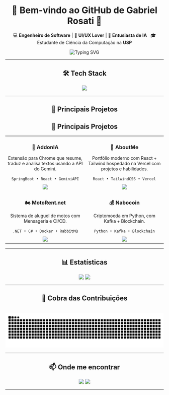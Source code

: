 <div align="center">

# 🌌 Bem-vindo ao GitHub de Gabriel Rosati 🚀

💻 **Engenheiro de Software** | 🎨 **UI/UX Lover** | 🤖 **Entusiasta de IA**  
🎓 Estudante de Ciência da Computação na **USP**

<img src="https://readme-typing-svg.herokuapp.com?font=Fira+Code&size=22&pause=1000&color=58A6FF&center=true&vCenter=true&width=550&lines=Desenvolvedor+Full+Stack;Apaixonado+por+Tecnologia;Sempre+aprendendo+coisas+novas;Foco+em+IA+e+Inovação" alt="Typing SVG" />

---

## 🛠️ Tech Stack
<img src="https://skillicons.dev/icons?i=python,java,c,cpp,javascript,typescript,react,vue,tailwind,html,css,nodejs,express,spring,dotnet,cs,docker,rabbitmq,aws,kafka,mysql,postgresql,numpy,jupyter" />

---

## 🚀 Principais Projetos

## 🚀 Principais Projetos

<table border="0" cellpadding="0" cellspacing="0">
<tr>
<td align="center" width="270">
  <h3>🤖 AddonIA</h3>
  <p>Extensão para Chrome que resume, traduz e analisa textos usando a API do Gemini.</p>
  <code>SpringBoot • React • GeminiAPI</code>
  <div style="margin-top: 10px;">
    <a href="SEU_LINK_PARA_O_ADDONIA">
      <img src="https://img.shields.io/badge/IA-Gemini-4285F4?style=for-the-badge&logo=google-gemini" />
    </a>
  </div>
</td>

<td align="center" width="270">
  <h3>💼 AboutMe</h3>
  <p>Portfólio moderno com React + Tailwind hospedado na Vercel com projetos e habilidades.</p>
  <code>React • TailwindCSS • Vercel</code>
  <div style="margin-top: 10px;">
    <a href="https://github.com/MuketaUeda/AboutME">
      <img src="https://img.shields.io/badge/Frontend-purple?style=for-the-badge&logo=tailwindcss" />
    </a>
  </div>
</td>
</tr>

<tr>
<td align="center" width="270">
  <h3>🏍️ MotoRent.net</h3>
  <p>Sistema de aluguel de motos com Mensageria e CI/CD.</p>
  <code>.NET • C# • Docker • RabbitMQ</code>
  <div style="margin-top: 10px;">
    <a href="https://github.com/MuketaUeda/MotoRent.net">
      <img src="https://img.shields.io/badge/Backend-DD8500?style=for-the-badge&logo=docker" />
    </a>
  </div>
</td>

<td align="center" width="270">
  <h3>💰 Nabocoin</h3>
  <p>Criptomoeda em Python, com Kafka + Blockchain.</p>
  <code>Python • Kafka • Blockchain</code>
  <div style="margin-top: 10px;">
    <a href="https://github.com/MuketaUeda/NaboCoin">
      <img src="https://img.shields.io/badge/Blockchain-black?style=for-the-badge&logo=python" />
    </a>
  </div>
</td>
</tr>
</table>

---

## 📊 Estatísticas

<p align="center">
<img height="180em" src="https://github-readme-stats.vercel.app/api?username=MuketaUeda&show_icons=true&theme=tokyonight&hide_border=true" />
<img height="180em" src="https://github-readme-stats.vercel.app/api/top-langs/?username=MuketaUeda&layout=compact&theme=tokyonight&hide_border=true" />
</p>

---

## 🌌 Cobra das Contribuições
<picture>
  <source media="(prefers-color-scheme: dark)" srcset="https://raw.githubusercontent.com/MuketaUeda/MuketaUeda/output/github-contribution-grid-snake-dark.svg" />
  <source media="(prefers-color-scheme: light)" srcset="https://raw.githubusercontent.com/MuketaUeda/MuketaUeda/output/github-contribution-grid-snake.svg" />
  <img alt="Snake animation" src="https://raw.githubusercontent.com/MuketaUeda/MuketaUeda/output/github-contribution-grid-snake.svg" />
</picture>


---

## 📫 Onde me encontrar
<a href="https://br.linkedin.com/in/gabriel-tb-rosati"><img src="https://img.shields.io/badge/LinkedIn-0A66C2?style=for-the-badge&logo=linkedin" /></a>
<a href="https://gabriel-rosati.vercel.app/"><img src="https://img.shields.io/badge/Portfólio-000000?style=for-the-badge&logo=react" /></a>

---

</div>
